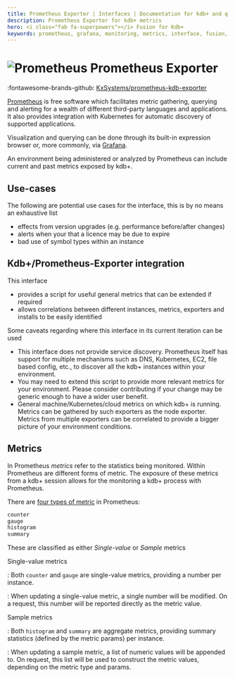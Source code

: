 ```yaml
---
title: Prometheus Exporter | Interfaces | Documentation for kdb+ and q
description: Prometheus Exporter for kdb+ metrics 
hero: <i class="fab fa-superpowers"></i> Fusion for Kdb+
keywords: prometheus, grafana, monitoring, metrics, interface, fusion, exporter, visualisation, q
---
```

# ![Prometheus](../../img/prometheus.png) Prometheus Exporter

:fontawesome-brands-github:
[KxSystems/prometheus-kdb-exporter](https://github.com/KxSystems/prometheus-kdb-exporter)



[Prometheus](https://prometheus.io/docs/instrumenting/exporters/) is free software which facilitates metric gathering, querying and alerting for a wealth of different third-party languages and applications. It also provides integration with Kubernetes for automatic discovery of supported applications.

Visualization and querying can be done through its built-in expression browser or, more commonly, via [Grafana](https://grafana.com/).

An environment being administered or analyzed by Prometheus can include current and past metrics exposed by kdb+.


## Use-cases

The following are potential use cases for the interface, this is by no means an exhaustive list

-   effects from version upgrades (e.g. performance before/after changes)
-   alerts when your that a licence may be due to expire
-   bad use of symbol types within an instance


## Kdb+/Prometheus-Exporter integration

This interface

-   provides a script for useful general metrics that can be extended if required
-   allows correlations between different instances, metrics, exporters and installs to be easily identified

Some caveats regarding where this interface in its current iteration can be used

-   This interface does not provide service discovery. Prometheus itself has support for multiple mechanisms such as DNS, Kubernetes, EC2, file based config, etc., to discover all the kdb+ instances within your environment.
-   You may need to extend this script to provide more relevant metrics for your environment. Please consider contributing if your change may be generic enough to have a wider user benefit.
-   General machine/Kubernetes/cloud metrics on which kdb+ is running. Metrics can be gathered by such exporters as the node exporter. Metrics from multiple exporters can be correlated to provide a bigger picture of your environment conditions.


## Metrics

In Prometheus _metrics_ refer to the statistics being monitored. Within Prometheus are different forms of metric. The exposure of these metrics from a kdb+ session allows for the monitoring a kdb+ process with Prometheus.

There are [four types of metric](https://prometheus.io/docs/concepts/metric_types/) in Prometheus:

```txt
counter
gauge
histogram
summary
```

These are classified as either _Single-value_ or _Sample_ metrics

Single-value metrics

: Both `counter` and `gauge` are single-value metrics, providing a number per instance.

: When updating a single-value metric, a single number will be modified. On a request, this number will be reported directly as the metric value.

Sample metrics

: Both `histogram` and `summary` are aggregate metrics, providing summary statistics (defined by the metric params) per instance.

: When updating a sample metric, a list of numeric values will be appended to. On request, this list will be used to construct the metric values, depending on the metric type and params.


